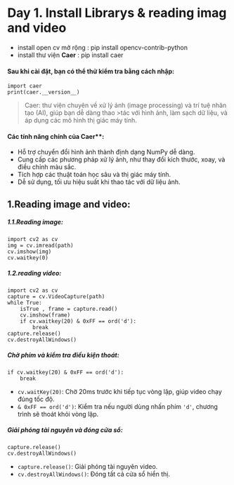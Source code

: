 # Day 1. Install Librarys & reading imag and video

- install open cv mở rộng : pip install opencv-contrib-python
- install thư viện **Caer** : pip install caer

#### Sau khi cài đặt, bạn có thể thử kiểm tra bằng cách nhập:
    import caer
    print(caer.__version__)
>Caer:
>thư viện chuyên về xử lý ảnh (image processing) và trí tuệ nhân tạo (AI), giúp bạn dễ dàng thao >tác với hình ảnh, làm sạch dữ liệu, và áp dụng các mô hình thị giác máy tính.

#### Các tính năng chính của Caer**:
- Hỗ trợ chuyển đổi hình ảnh thành định dạng NumPy dễ dàng.
- Cung cấp các phương pháp xử lý ảnh, như thay đổi kích thước, xoay, và điều chỉnh màu sắc.
- Tích hợp các thuật toán học sâu và thị giác máy tính.   
- Dễ sử dụng, tối ưu hiệu suất khi thao tác với dữ liệu ảnh.

## 1.Reading image and video:

##### 1.1.Reading image:

    import cv2 as cv
    img = cv.imread(path)
    cv.imshow(img)
    cv.waitkey(0)

##### 1.2.reading video:
    import cv2 as cv
    capture = cv.VideoCapture(path)
    while True:
        isTrue , frame = capture.read()
        cv.imshow(frame)
        if cv.waitkey(20) & 0xFF == ord('d'):
            break
    capture.release()
    cv.destroyAllWindows()

##### Chờ phím và kiểm tra điều kiện thoát:
    if cv.waitkey(20) & 0xFF == ord('d'):
        break
- `cv.waitKey(20)`: Chờ 20ms trước khi tiếp tục vòng lặp, giúp video chạy đúng tốc độ.
- `& 0xFF == ord('d')`: Kiểm tra nếu người dùng nhấn phím `'d'`, chương trình sẽ thoát khỏi vòng lặp.

##### Giải phóng tài nguyên và đóng cửa sổ:
    capture.release()
    cv.destroyAllWindows()
    
- `capture.release()`: Giải phóng tài nguyên video.
- `cv.destroyAllWindows()`: Đóng tất cả cửa sổ hiển thị.
